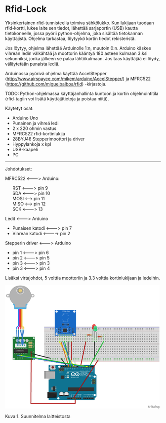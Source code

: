 ﻿# Rfid-Lock
Yksinkertainen rfid-tunnisteella toimiva sähkölukko. Kun lukijaan tuodaan rfid-kortti, lukee
laite sen tiedot, lähettää sarjaportin (USB) kautta tietokoneelle, jossa pyörii python-ohjelma,
joka sisältää tietokannan käyttäjistä. Ohjelma tarkastaa, löytyykö kortin tiedot rekisteristä. 

Jos löytyy, ohjelma lähettää Arduinolle 1:n, muutoin 0:n. Arduino käskee vihreän ledin välkähtää
ja moottorin kääntyä 180 asteen kulmaan 3:ksi sekunniksi, jonka jälkeen se palaa lähtökulmaan.
Jos taas käyttäjää ei löydy, väläytetään punaista lediä.

Arduinossa pyörivä ohjelma käyttää AccelStepper (http://www.airspayce.com/mikem/arduino/AccelStepper/) ja MFRC522 (https://github.com/miguelbalboa/rfid) -kirjastoja.

TODO:
Python-ohjelmassa käyttäjänhallinta kuntoon ja kortin ohjelmointitila (rfid-tagiin voi lisätä käyttäjätietoja
ja poistaa niitä).

Käytetyt osat:

- Arduino Uno
- Punainen ja vihreä ledi
- 2 x 220 ohmin vastus
- MFRC522 rfid-kortinlukija
- 28BYJ48 Stepperimoottori ja driver
- Hyppylankoja x kpl
- USB-kaapeli
- PC

<hr>

Johdotukset:

MFRC522 <---> Arduino:
<ul style="list-style-type:none">
 <li> RST <---> pin 9 </li>
 <li> SDA <---> pin 10 </li>
 <li> MOSI <--> pin 11 </li>
 <li> MISO <--> pin 12 </li>
 <li> SCK <---> 13 </li>
</ul>
  
Ledit <---> Arduino

- Punaisen katodi <---> pin 7
- Vihreän katodi <----> pin 2

Stepperin driver <---> Arduino
- pin 1 <---> pin 6
- pin 2 <---> pin 5
- pin 3 <---> pin 3
- pin 3 <---> pin 4

Lisäksi virtajohdot, 5 volttia moottoriin ja 3.3 volttia kortinlukijaan ja ledeihin.

<img src="https://github.com/Vilz92/Rfid-Lock/blob/master/rfid_suunnitelma_bb.png?raw=true" width="500" height="400">
<p>Kuva 1. Suunnitelma laitteistosta</p>

